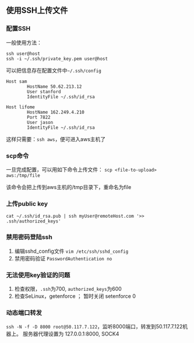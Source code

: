 ## 使用SSH上传文件

### 配置SSH
一般使用方法：
```shell
ssh user@host
ssh -i ~/.ssh/private_key.pem user@host
```

可以把信息存在配置文件中`~/.ssh/config`
```
Host sam
        HostName 50.62.213.12
        User stanford
        IdentityFile ~/.ssh/id_rsa

Host lifome
        HostName 162.249.4.210
        Port 7822
        User jason
        IdentityFile ~/.ssh/id_rsa
```
这样只需要：`ssh aws`，便可进入aws主机了

### scp命令
一旦完成配置，可以用如下命令上传文件：
`scp <file-to-upload> aws:/tmp/file`

该命令会把<file-to-upload>上传到aws主机的/tmp目录下，重命名为file

### 上传public key
`cat ~/.ssh/id_rsa.pub | ssh myUser@remoteHost.com '>> .ssh/authorized_keys'`

### 禁用密码登陆ssh
1. 编辑sshd_config文件 `vim /etc/ssh/sshd_config`
2. 禁用密码验证 `PasswordAuthentication no`

### 无法使用key验证的问题
1. 检查权限，`.ssh`为700, `authorized_keys`为600
2. 检查SeLinux，getenforce ； 暂时关闭 setenforce 0

### 动态端口转发
`ssh -N -f -D 8000 root@50.117.7.122`，监听8000端口，转发到50.117.7.122机器上。
服务器代理设置为 127.0.0.1:8000, SOCK4
